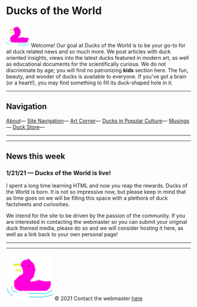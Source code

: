 <!DOCTYPE html>
<html lang="en">
<head>
	<title>Ducks of the World</title>
</head>




<body>
<h1>Ducks of the World</h1>
	<p>
	<img src="pduck.gif"> Welcome! Our goal at Ducks of the World is to be your go-to for all duck related news and so much more. We post articles with duck oriented insights, views into the latest ducks featured in modern art, as well as educational documents for the scientifically curious. We do not discriminate by age; you will find no patronizing <strong>kids</strong> section here. The fun, beauty, and wonder of ducks is available to everyone. If you've got a brain (or a heart!), you may find something to fill its duck-shaped hole in it.
	</p>

<hr>
<nav>
<h2>Navigation</h2>
<a href="pages/underconstruction.html">About</a>&mdash;
<a href="pages/underconstruction.html">Site Navigation</a>&mdash;
<a href="pages/underconstruction.html">Art Corner</a>&mdash;
<a href="pages/underconstruction.html">Ducks in Popular Culture</a>&mdash;
<a href="pages/underconstruction.html">Musings</a>&mdash;
<a href="pages/underconstruction.html">Duck Store</a>&mdash;
</nav>




<section>
<hr><hr>
<h2>News this week</h2>
<h3>1/21/21 &mdash; Ducks of the World is live!</h3>
I spent a long time learning HTML and now <em>you</em> reap the rewards. Ducks of the World is born. It is not so impressive now, but please keep in mind that as time goes on we will be filling this space with a plethora of duck factsheets and curiosities.

We intend for the site to be driven by the passion of the community. If you are interested in contacting the webmaster so you can submit your original duck themed media, please do so and we will consider hosting it here, as well as a link back to your own personal page!
</section>
<hr>

<hr><img src="pduck2.gif" height=128> &copy; 2021 Contact the webmaster <a href="mailto:ducksoftheworld@gmail.com">here </a>

</body>
</html>
